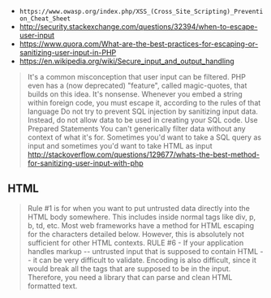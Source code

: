 - `https://www.owasp.org/index.php/XSS_(Cross_Site_Scripting)_Prevention_Cheat_Sheet`
- http://security.stackexchange.com/questions/32394/when-to-escape-user-input
- https://www.quora.com/What-are-the-best-practices-for-escaping-or-sanitizing-user-input-in-PHP
- https://en.wikipedia.org/wiki/Secure_input_and_output_handling

> It's a common misconception that user input can be filtered. PHP even has a (now deprecated) "feature", called magic-quotes, that builds on this idea. It's nonsense.
> Whenever you embed a string within foreign code, you must escape it, according to the rules of that language
> Do not try to prevent SQL injection by sanitizing input data.
> Instead, do not allow data to be used in creating your SQL code. Use Prepared Statements
> You can't generically filter data without any context of what it's for. Sometimes you'd want to take a SQL query as input and sometimes you'd want to take HTML as input
> http://stackoverflow.com/questions/129677/whats-the-best-method-for-sanitizing-user-input-with-php

## HTML

> Rule \#1 is for when you want to put untrusted data directly into the HTML body somewhere. This includes inside normal tags like div, p, b, td, etc. Most web frameworks have a method for HTML escaping for the characters detailed below. However, this is absolutely not sufficient for other HTML contexts.
> RULE \#6 - If your application handles markup -- untrusted input that is supposed to contain HTML -- it can be very difficult to validate. Encoding is also difficult, since it would break all the tags that are supposed to be in the input. Therefore, you need a library that can parse and clean HTML formatted text.
